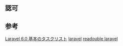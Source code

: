 ## 認可

## 参考

[Laravel 6.0 基本のタスクリスト](https://qiita.com/ucan-lab/items/36f6e89abad26a68f69a)
[laravel](https://laravel.com/docs/6.x)
[readouble laravel](https://readouble.com/laravel/6.0/ja/passport.html)
